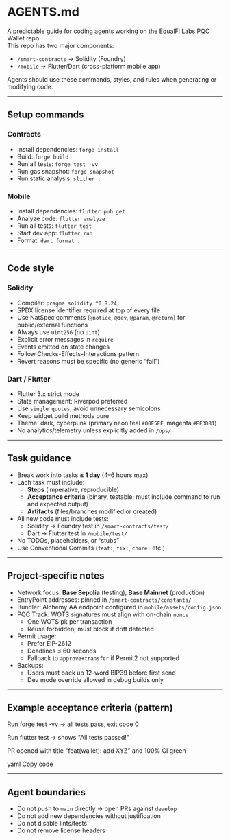 # AGENTS.md

A predictable guide for coding agents working on the EqualFi Labs PQC Wallet repo.  
This repo has two major components:

- `/smart-contracts` → Solidity (Foundry)  
- `/mobile` → Flutter/Dart (cross-platform mobile app)  

Agents should use these commands, styles, and rules when generating or modifying code.

---

## Setup commands

### Contracts
- Install dependencies: `forge install`
- Build: `forge build`
- Run all tests: `forge test -vv`
- Run gas snapshot: `forge snapshot`
- Run static analysis: `slither .`

### Mobile
- Install dependencies: `flutter pub get`
- Analyze code: `flutter analyze`
- Run all tests: `flutter test`
- Start dev app: `flutter run`
- Format: `dart format .`

---

## Code style

### Solidity
- Compiler: `pragma solidity ^0.8.24;`
- SPDX license identifier required at top of every file
- Use NatSpec comments (`@notice`, `@dev`, `@param`, `@return`) for public/external functions
- Always use `uint256` (no `uint`)
- Explicit error messages in `require`
- Events emitted on state changes
- Follow Checks-Effects-Interactions pattern
- Revert reasons must be specific (no generic “fail”)

### Dart / Flutter
- Flutter 3.x strict mode
- State management: Riverpod preferred
- Use `single quotes`, avoid unnecessary semicolons
- Keep widget build methods pure
- Theme: dark, cyberpunk (primary neon teal `#00E5FF`, magenta `#FF3D81`)
- No analytics/telemetry unless explicitly added in `/ops/`

---

## Task guidance

- Break work into tasks **≤ 1 day** (4–6 hours max)
- Each task must include:
  - **Steps** (imperative, reproducible)
  - **Acceptance criteria** (binary, testable; must include command to run and expected output)
  - **Artifacts** (files/branches modified or created)
- All new code must include tests:
  - Solidity → Foundry test in `/smart-contracts/test/`
  - Dart → Flutter test in `/mobile/test/`
- No TODOs, placeholders, or “stubs”
- Use Conventional Commits (`feat:`, `fix:`, `chore:` etc.)

---

## Project-specific notes

- Network focus: **Base Sepolia** (testing), **Base Mainnet** (production)
- EntryPoint addresses: pinned in `/smart-contracts/constants/`
- Bundler: Alchemy AA endpoint configured in `mobile/assets/config.json`
- PQC Track: WOTS signatures must align with on-chain `nonce`
  - One WOTS pk per transaction
  - Reuse forbidden; must block if drift detected
- Permit usage:
  - Prefer EIP-2612
  - Deadlines ≤ 60 seconds
  - Fallback to `approve+transfer` if Permit2 not supported
- Backups:
  - Users must back up 12-word BIP39 before first send
  - Dev mode override allowed in debug builds only

---

## Example acceptance criteria (pattern)

Run forge test -vv → all tests pass, exit code 0

Run flutter test → shows "All tests passed!"

PR opened with title "feat(wallet): add XYZ" and 100% CI green

yaml
Copy code

---

## Agent boundaries

- Do not push to `main` directly → open PRs against `develop`
- Do not add new dependencies without justification
- Do not disable lints/tests
- Do not remove license headers